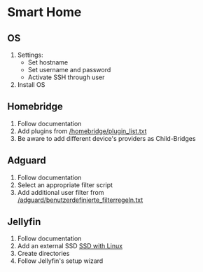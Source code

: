 # Smart Home

## OS
1. Settings:
    - Set hostname
    - Set username and password
    - Activate SSH through user
2. Install OS

## Homebridge
1. Follow documentation
2. Add plugins from [/homebridge/plugin_list.txt](https://github.com/simonschork/smarthome/blob/main/homebridge/plugin_list.txt)
3. Be aware to add different device's providers as Child-Bridges

## Adguard
1. Follow documentation
2. Select an appropriate filter script
3. Add additional user filter from [/adguard/benutzerdefinierte_filterregeln.txt](https://github.com/simonschork/smarthome/blob/main/adguard/benutzerdefinierte_filterregeln.txt)

## Jellyfin
1. Follow documentation
2. Add an external SSD [SSD with Linux](https://www.cnmemory.de/ssd-festplatte-formatieren-einfache-anleitung/)
3. Create directories
4. Follow Jellyfin's setup wizard
